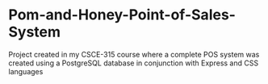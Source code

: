 # Pom-and-Honey-Point-of-Sales-System
Project created in my CSCE-315 course where a complete POS system was created using a PostgreSQL database in conjunction with Express and CSS languages 
